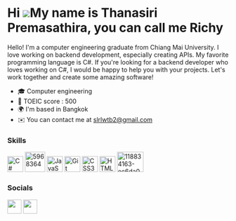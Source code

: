 
Hi ![](https://user-images.githubusercontent.com/18350557/176309783-0785949b-9127-417c-8b55-ab5a4333674e.gif)My name is Thanasiri Premasathira, you can call me Richy
========================================================================================================================================================================

Hello! I'm a computer engineering graduate from Chiang Mai University. I love working on backend development, especially creating APIs. My favorite programming language is C#. If you're looking for a backend developer who loves working on C#, I would be happy to help you with your projects. Let's work together and create some amazing software!

* 🎓 Computer engineering
* 🧠  TOEIC score : 500
* 🌍  I'm based in Bangkok
* ✉️  You can contact me at [slrlwtb2@gmail.com](mailto:slrlwtb2@gmail.com)


### Skills


<p align="left">
<a href="https://docs.microsoft.com/en-us/dotnet/csharp/" target="_blank" rel="noreferrer"><img src="https://raw.githubusercontent.com/danielcranney/readme-generator/main/public/icons/skills/csharp-colored.svg" width="36" height="36" alt="C#" /></a>
<a href="https://imgbb.com/" target="_blank" rel="noreferrer"><img src="https://i.ibb.co/brg95Rm/5968364.png" width="46" height="46" alt="5968364" border="0"></a>
<a href="https://developer.mozilla.org/en-US/docs/Web/JavaScript" target="_blank" rel="noreferrer"><img src="https://raw.githubusercontent.com/danielcranney/readme-generator/main/public/icons/skills/javascript-colored.svg" width="36" height="36" alt="JavaScript" /></a>
<a href="https://git-scm.com/" target="_blank" rel="noreferrer"><img src="https://raw.githubusercontent.com/danielcranney/readme-generator/main/public/icons/skills/git-colored.svg" width="36" height="36" alt="Git" /></a>
<a href="https://www.w3.org/TR/CSS/#css" target="_blank" rel="noreferrer"><img src="https://raw.githubusercontent.com/danielcranney/readme-generator/main/public/icons/skills/css3-colored.svg" width="36" height="36" alt="CSS3" /></a>
<a href="https://developer.mozilla.org/en-US/docs/Glossary/HTML5" target="_blank" rel="noreferrer"><img src="https://raw.githubusercontent.com/danielcranney/readme-generator/main/public/icons/skills/html5-colored.svg" width="36" height="36" alt="HTML5" /></a>
<a href="https://imgbb.com/"><img src="https://i.ibb.co/PzcdSGz/118834163-ec6da000-b8b9-11eb-98dc-5e604c11e79f.png" width="60" height="46" alt="118834163-ec6da000-b8b9-11eb-98dc-5e604c11e79f" border="0"></a>

 
### Socials

<p align="left"> <a href="https://www.facebook.com/Thanasiri.Premasathira" target="_blank" rel="noreferrer"><img src="https://raw.githubusercontent.com/danielcranney/readme-generator/main/public/icons/socials/facebook.svg" width="32" height="32" /></a> <a href="https://www.github.com/slrlwtb2" target="_blank" rel="noreferrer"><img src="https://raw.githubusercontent.com/danielcranney/readme-generator/main/public/icons/socials/github-dark.svg" width="32" height="32" /></a></p>

